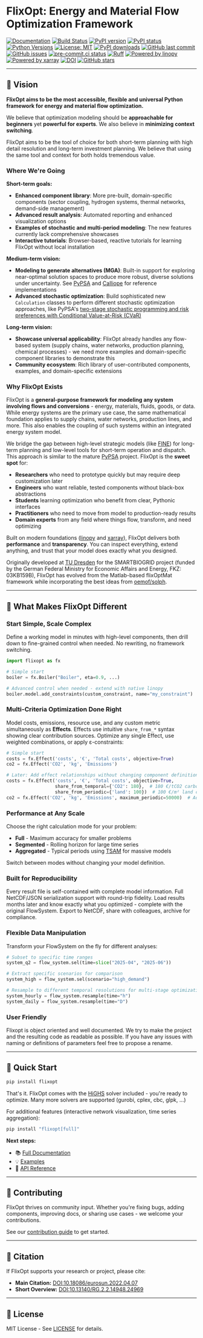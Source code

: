 # FlixOpt: Energy and Material Flow Optimization Framework

[![Documentation](https://img.shields.io/badge/docs-latest-brightgreen.svg)](https://flixopt.github.io/flixopt/latest/)
[![Build Status](https://github.com/flixOpt/flixopt/actions/workflows/python-app.yaml/badge.svg)](https://github.com/flixOpt/flixopt/actions/workflows/python-app.yaml)
[![PyPI version](https://img.shields.io/pypi/v/flixopt)](https://pypi.org/project/flixopt/)
[![PyPI status](https://img.shields.io/pypi/status/flixopt.svg)](https://pypi.org/project/flixopt/)
[![Python Versions](https://img.shields.io/pypi/pyversions/flixopt.svg)](https://pypi.org/project/flixopt/)
[![License: MIT](https://img.shields.io/badge/License-MIT-yellow.svg)](https://opensource.org/licenses/MIT)
[![PyPI downloads](https://img.shields.io/pypi/dm/flixopt)](https://pypi.org/project/flixopt/)
[![GitHub last commit](https://img.shields.io/github/last-commit/flixOpt/flixopt)](https://github.com/flixOpt/flixopt/commits/main)
[![GitHub issues](https://img.shields.io/github/issues/flixOpt/flixopt)](https://github.com/flixOpt/flixopt/issues)
[![pre-commit.ci status](https://results.pre-commit.ci/badge/github/flixOpt/flixopt/main.svg)](https://results.pre-commit.ci/latest/github/flixOpt/flixopt/main)
[![Ruff](https://img.shields.io/endpoint?url=https://raw.githubusercontent.com/astral-sh/ruff/main/assets/badge/v2.json)](https://github.com/astral-sh/ruff)
[![Powered by linopy](https://img.shields.io/badge/powered%20by-linopy-blue)](https://github.com/PyPSA/linopy/)
[![Powered by xarray](https://img.shields.io/badge/powered%20by-xarray-blue)](https://xarray.dev/)
[![DOI](https://img.shields.io/badge/DOI-10.18086%2Feurosun.2022.04.07-blue)](https://doi.org/10.18086/eurosun.2022.04.07)
[![GitHub stars](https://img.shields.io/github/stars/flixOpt/flixopt?style=social)](https://github.com/flixOpt/flixopt/stargazers)

---

## 🎯 Vision

**FlixOpt aims to be the most accessible, flexible and universal Python framework for energy and material flow optimization.**

We believe that optimization modeling should be **approachable for beginners** yet **powerful for experts**. We also believe in **minimizing context switching**.

FlixOpt aims to be the tool of choice for both short-term planning with high detail resolution and long-term investment planning. We believe that using the same tool and context for both holds tremendous value.

### Where We're Going

**Short-term goals:**
- **Enhanced component library**: More pre-built, domain-specific components (sector coupling, hydrogen systems, thermal networks, demand-side management)
- **Advanced result analysis**: Automated reporting and enhanced visualization options
- **Examples of stochastic and multi-period modeling**: The new features currently lack comprehensive showcases
- **Interactive tutorials**: Browser-based, reactive tutorials for learning FlixOpt without local installation

**Medium-term vision:**
- **Modeling to generate alternatives (MGA)**: Built-in support for exploring near-optimal solution spaces to produce more robust, diverse solutions under uncertainty. See [PyPSA](https://docs.pypsa.org/latest/user-guide/optimization/modelling-to-generate-alternatives/) and [Calliope](https://calliope.readthedocs.io/en/latest/examples/modes/) for reference implementations
- **Advanced stochastic optimization**: Build sophisticated new `Calculation` classes to perform different stochastic optimization approaches, like PyPSA's [two-stage stochastic programming and risk preferences with Conditional Value-at-Risk (CVaR)](https://docs.pypsa.org/latest/user-guide/optimization/stochastic/)

**Long-term vision:**
- **Showcase universal applicability**: FlixOpt already handles any flow-based system (supply chains, water networks, production planning, chemical processes) - we need more examples and domain-specific component libraries to demonstrate this
- **Community ecosystem**: Rich library of user-contributed components, examples, and domain-specific extensions

### Why FlixOpt Exists

FlixOpt is a **general-purpose framework for modeling any system involving flows and conversions** - energy, materials, fluids, goods, or data. While energy systems are the primary use case, the same mathematical foundation applies to supply chains, water networks, production lines, and more. This also enables the coupling of such systems within an integrated energy system model.

We bridge the gap between high-level strategic models (like [FINE](https://github.com/FZJ-IEK3-VSA/FINE)) for long-term planning and low-level tools for short-term operation and dispatch.
This approach is similar to the mature [PyPSA](https://docs.pypsa.org/latest/) project. FlixOpt is the **sweet spot** for:

- **Researchers** who need to prototype quickly but may require deep customization later
- **Engineers** who want reliable, tested components without black-box abstractions
- **Students** learning optimization who benefit from clear, Pythonic interfaces
- **Practitioners** who need to move from model to production-ready results
- **Domain experts** from any field where things flow, transform, and need optimizing

Built on modern foundations ([linopy](https://github.com/PyPSA/linopy/) and [xarray](https://github.com/pydata/xarray)), FlixOpt delivers both **performance** and **transparency**. You can inspect everything, extend anything, and trust that your model does exactly what you designed.

Originally developed at [TU Dresden](https://github.com/gewv-tu-dresden) for the SMARTBIOGRID project (funded by the German Federal Ministry for Economic Affairs and Energy, FKZ: 03KB159B), FlixOpt has evolved from the Matlab-based flixOptMat framework while incorporating the best ideas from [oemof/solph](https://github.com/oemof/oemof-solph).

---

## 🌟 What Makes FlixOpt Different

### Start Simple, Scale Complex
Define a working model in minutes with high-level components, then drill down to fine-grained control when needed. No rewriting, no framework switching.

```python
import flixopt as fx

# Simple start
boiler = fx.Boiler("Boiler", eta=0.9, ...)

# Advanced control when needed - extend with native linopy
boiler.model.add_constraints(custom_constraint, name="my_constraint")
```

### Multi-Criteria Optimization Done Right
Model costs, emissions, resource use, and any custom metric simultaneously as **Effects**. Effects use intuitive `share_from_*` syntax showing clear contribution sources. Optimize any single Effect, use weighted combinations, or apply ε-constraints:

```python
# Simple start
costs = fx.Effect('costs', '€', 'Total costs', objective=True)
co2 = fx.Effect('CO2', 'kg', 'Emissions')

# Later: Add effect relationships without changing component definitions
costs = fx.Effect('costs', '€', 'Total costs', objective=True,
                  share_from_temporal={'CO2': 180},  # 180 €/tCO2 carbon pricing
                  share_from_periodic={'land': 100})  # 100 €/m² land cost
co2 = fx.Effect('CO2', 'kg', 'Emissions', maximum_periodic=50000)  # Add constraint
```

### Performance at Any Scale
Choose the right calculation mode for your problem:
- **Full** - Maximum accuracy for smaller problems
- **Segmented** - Rolling horizon for large time series
- **Aggregated** - Typical periods using [TSAM](https://github.com/FZJ-IEK3-VSA/tsam) for massive models

Switch between modes without changing your model definition.

### Built for Reproducibility
Every result file is self-contained with complete model information. Full NetCDF/JSON serialization support with round-trip fidelity. Load results months later and know exactly what you optimized - complete with the original FlowSystem. Export to NetCDF, share with colleagues, archive for compliance.

### Flexible Data Manipulation
Transform your FlowSystem on the fly for different analyses:
```python
# Subset to specific time ranges
system_q2 = flow_system.sel(time=slice("2025-04", "2025-06"))

# Extract specific scenarios for comparison
system_high = flow_system.sel(scenario="high_demand")

# Resample to different temporal resolutions for multi-stage optimization
system_hourly = flow_system.resample(time="h")
system_daily = flow_system.resample(time="D")
```

### User Friendly
Flixopt is object oriented and well documented. We try to make the project and the resulting code as readable as possible.
If you have any issues with naming or definitions of parameters feel free to propose a rename.

---

## 🚀 Quick Start

```bash
pip install flixopt
```

That's it. FlixOpt comes with the [HiGHS](https://highs.dev/) solver included - you're ready to optimize.
Many more solvers are supported (gurobi, cplex, cbc, glpk, ...)

For additional features (interactive network visualization, time series aggregation):
```bash
pip install "flixopt[full]"
```

**Next steps:**
- 📚 [Full Documentation](https://flixopt.github.io/flixopt/latest/)
- 💡 [Examples](https://flixopt.github.io/flixopt/latest/examples/)
- 🔧 [API Reference](https://flixopt.github.io/flixopt/latest/api-reference/)

---

## 🤝 Contributing

FlixOpt thrives on community input. Whether you're fixing bugs, adding components, improving docs, or sharing use cases - we welcome your contributions.

See our [contribution guide](https://flixopt.github.io/flixopt/latest/contribute/) to get started.

---

## 📖 Citation

If FlixOpt supports your research or project, please cite:

- **Main Citation:** [DOI:10.18086/eurosun.2022.04.07](https://doi.org/10.18086/eurosun.2022.04.07)
- **Short Overview:** [DOI:10.13140/RG.2.2.14948.24969](https://doi.org/10.13140/RG.2.2.14948.24969)

---

## 📄 License

MIT License - See [LICENSE](https://github.com/flixopt/flixopt/blob/main/LICENSE) for details.
